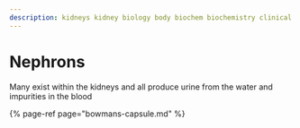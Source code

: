 ```yaml
---
description: kidneys kidney biology body biochem biochemistry clinical nephron
---
```


# Nephrons

Many exist within the kidneys and all produce urine from the water and impurities in the blood

{% page-ref page="bowmans-capsule.md" %}



